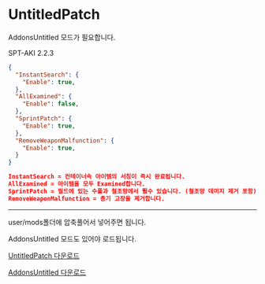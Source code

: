 [UntitledPatch]: https://github.com/Untitled0828/Untitled0828/raw/main/Mods/UntitledPatch/UntitledPatch.7z "UntitledPatch 다운로드"
[AddonsUntitled]: https://github.com/Untitled0828/Untitled0828/raw/main/Mods/AddonsUntitled/AddonsUntitled.7z "AddonsUntitled 다운로드"

# UntitledPatch

AddonsUntitled 모드가 필요합니다.

SPT-AKI 2.2.3

```json
{
  "InstantSearch": {
    "Enable": true,
  },
  "AllExamined": {
    "Enable": false,
  },
  "SprintPatch": {
    "Enable": true,
  },
  "RemoveWeaponMalfunction": {
    "Enable": true,
  }
}

InstantSearch = 컨테이너속 아이템의 서칭이 즉시 완료됩니다.
AllExamined = 아이템을 모두 Examined합니다.
SprintPatch = 필드에 있는 수풀과 철조망에서 뛸수 있습니다. (철조망 데미지 제거 포함)
RemoveWeaponMalfunction = 총기 고장을 제거합니다.
```

---

user/mods폴더에 압축풀어서 넣어주면 됩니다.

AddonsUntitled 모드도 있어야 로드됩니다.

[UntitledPatch 다운로드][UntitledPatch]

[AddonsUntitled 다운로드][AddonsUntitled]
